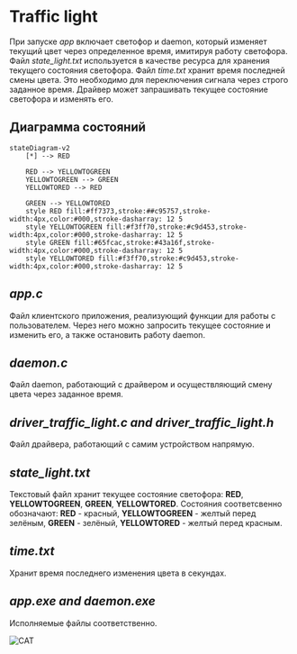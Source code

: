# Traffic light
При запуске *app* включает светофор и daemon, который изменяет текущий цвет через определенное время, имитируя работу светофора. Файл *state_light.txt* используется в качестве ресурса для хранения текущего состояния светофора. Файл *time.txt* хранит время последней смены цвета. Это необходимо для переключения сигнала через строго заданное время. Драйвер может запрашивать текущее состояние светофора и изменять его.
## Диаграмма состояний
```mermaid
stateDiagram-v2
    [*] --> RED

    RED --> YELLOWTOGREEN
    YELLOWTOGREEN --> GREEN
    YELLOWTORED --> RED

    GREEN --> YELLOWTORED
    style RED fill:#ff7373,stroke:##c95757,stroke-width:4px,color:#000,stroke-dasharray: 12 5
    style YELLOWTOGREEN fill:#f3ff70,stroke:#c9d453,stroke-width:4px,color:#000,stroke-dasharray: 12 5
    style GREEN fill:#65fcac,stroke:#43a16f,stroke-width:4px,color:#000,stroke-dasharray: 12 5
    style YELLOWTORED fill:#f3ff70,stroke:#c9d453,stroke-width:4px,color:#000,stroke-dasharray: 12 5
```
## *app.c*
Файл клиентского приложения, реализующий функции для работы с пользователем. Через него можно запросить текущее состояние и изменить его, а также остановить работу daemon.

## *daemon.c*
Файл daemon, работающий с драйвером и осуществляющий смену цвета через заданное время.

## *driver_traffic_light.c and driver_traffic_light.h*
Файл драйвера, работающий с самим устройством напрямую.

## *state_light.txt*
Текстовый файл хранит текущее состояние светофора: **RED**, **YELLOWTOGREEN**, **GREEN**, **YELLOWTORED**. Состояния соответсвенно обозначают: **RED** - красный, **YELLOWTOGREEN** - желтый перед зелёным, **GREEN** - зелёный, **YELLOWTORED** - желтый перед красным.

## *time.txt*
Хранит время последнего изменения цвета в секундах.

## *app.exe and daemon.exe*
Исполняемые файлы соответственно.

![CAT](https://bipbap.ru/wp-content/uploads/2021/11/1619541010_52-oir_mobi-p-nyashnie-kotiki-zhivotnie-krasivo-foto-57-730x856.jpg "CAT")
